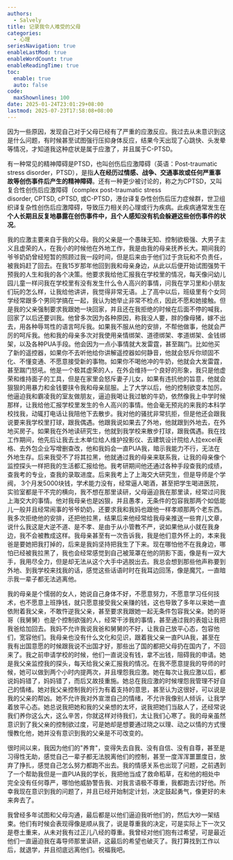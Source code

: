 ```yaml
---
authors:
  - Salvely
title: 记录我令人难受的父母
categories:
  - 心理
seriesNavigation: true
enableLastMod: true
enableWordCount: true
enableReadingTime: true
toc:
  enable: true
  auto: false
code:
  maxShownlines: 100
date: 2025-01-24T23:01:29+08:00
lastmod: 2025-07-23T17:58:08+08:00
---
```


因为一些原因，发现自己对于父母已经有了严重的应激反应。我过去从未意识到这是什么问题，有时候甚至试图强行压抑身体反应，结果今天出现了心跳快、头发晕等情况，才知道我这种症状是属于应激了，并且属于C-PTSD。

有一种常见的精神障碍是PTSD，也叫创伤后应激障碍（英语：Post-traumatic stress disorder，PTSD），是指**人在经历过情感、战争、交通事故或任何严重事故等创伤事件后产生的精神障碍**。还有一种更少被讨论的，称之为CPTSD，又叫复合性创伤后应激障碍（complex post-traumatic stress disorder, CPTSD, cPTSD, 或C-PTSD，港台译复杂性创伤后压力症候群，世卫组织译复杂性创伤后应激障碍，导致压力相关的心理或行为疾病。此疾病通常发生在**个人长期且反复地暴露在创伤事件中，且个人感知没有机会躲避这些创伤事件的状况**。

我的应激主要来自于我的父母。我的父亲是一个愚昧无知、控制欲极强、大男子主义且虚荣的人，在我小的时候他在外地工作，我是由我的母亲抚养长大。期间我的爷爷奶奶曾经短暂的照顾过我一段时间，但是后来由于他们过于贪玩和不负责任，被我妈赶了回去。在我15岁那年他回到我和母亲身边，从此以后便开始试图强势干预我的人生和我的各个决策。他要求我给他汇报我在学校里的情况，每天像问幼儿园儿童一样问我在学校里有没有发生什么令人高兴的事情，问我在学习里和小朋友们玩的怎么样，让我给他讲讲，我觉得非常无语。上了高中以后，班级里有个女同学经常跟多个男同学搞在一起，我认为她举止非常不检点，因此不愿和她接触。但是我的父亲强制要求我跟她一块回家，并且还在我拒绝的时候在后面不停的喊我，回家了以后还要训我。他曾多次因为各种原因，称我没人要，胖的像母猪，嫁不出去，用各种辱骂性的语言呵斥我。如果我不服从他的安排，不帮他做事，他就会严厉的呵斥我。他和我的母亲多次对我使用亲情绑架、道德绑架、孝道绑架、金钱绑架，以及各种PUA手段。他会因为一点小事情就大发雷霆，甚至踹门。比如他买了新的遥控器，如果你不去听他给你讲解遥控器如何静音，他就会怒斥你顽固不化、不懂变通、不愿意接受新的事物。如果你不喝他冲的牛奶，他就会大发雷霆，甚至踹门怒吼。他是一个极其虚荣的人，在外会维持一个良好的形象，我只是他虚荣和维持面子的工具，但是在家里会怒斥妻子儿女，如果有违抗他的旨意，他就会狠狠的用暴力和金钱要挟令我和母亲屈服。上了大学以后，他的控制欲变本加厉。他逼迫我和霸凌我的室友做朋友，逼迫我喝让我过敏的牛奶，依然像我上中学时候那样，让我给他汇报学校里发生的令人高兴的事情。他会毫无预兆的来我的本科学校找我，动辄打电话让我陪他下去散步。我对他的骚扰非常抗拒，但是他还会跟我说要来我学校里打球，跟我偶遇。他跟我说如果去了外地，他就跟到外地去，在外地买房子。如果我在外地读研究生，他就到我学校来散步打球，跟我偶遇。我在找工作期间，他先后让我去土木单位给人维护投影仪、去建筑设计院给人拉excel表格、去外包企业写增删查改，他和我妈会一直PUA我，暗示我能力不行，无法在外地生存。后来我受不了将其拉黑，他就通过我的母亲来联系我，让我的母亲像个监控探头一样把我的生活都汇报给他。我考研期间他还通过各种手段查我的成绩，查我考的专业，查我的录取进度。后来我考上了上海交大研究生，但是导师是个学阀， 3个月发5000块钱，学术能力没有，经常逼人喝酒，甚至把学生喝进医院，实验室都是干不完的横向，我不想在那里读研，父母逼迫我在那里读，经常过问我上海交大的事情。他对我母亲也是凶狠，并且愚孝，无条件的包容我那两个如低能儿一般并且经常闹事的爷爷奶奶，还要求我和我妈也跟他一样孝顺那两个老东西。我多次拒绝他的安排，还把他拉黑，结果后来他经常给我母亲推送一些育儿文章，说什么我这是大逆不道、是不孝、是由于从小管教不严，说如果他从小就在我身边，我不会被教成这样。我母亲甚至有一次告诉我，我是他们意外怀上的，本来我爸是要她把我打掉的，后来是我妈坚持把我生了下来。现在哪怕他不在我身边，哪怕已经被我拉黑了，我也会经常感觉到自己被笼罩在他的阴影下面，像是有一双大手，我用尽全力，但是却无法从这个大手中逃脱出去。我总会想到那些他声称要到外地、到我学校来找我的话，感觉这些话语时时在我耳边回荡，像是魔咒，一直暗示我一辈子都无法逃离他。

我的母亲是个懦弱的女人，她说自己身体不好，不愿意努力，不愿意学习任何技术，也不愿意上班挣钱，就只愿意接受我父亲赚的钱，这也导致了多年以来她一直依附着我父亲，不敢忤逆我父亲，甚至要求我跟她一起无条件包容我父亲。她的哥哥（我舅舅）也是个控制欲强的人，经常干涉我的事情，甚至通过我的表姐让我把我爸给加回去。我妈不允许我说我爸和舅舅的不好，让我自己放平心态，包容他们，宽容他们。我母亲也没有什么文化和见识，跟着我父亲一直PUA我，甚至在我有出国意愿的时候跟我说不出国才好，那些出了国的都把父母扔在国内了，不回来了。我之前申请学校的时候，他们一直说没有钱，拿不出钱，阻碍我的申请。她是我父亲监控我的探头，每天给我父亲汇报我的情况。在我不愿意提我的导师的时候，她可以做到两个小时内提两次，并且埋怨我应激。她在每次让我应激以后，都说妈妈错了，妈妈错了，而后又故技重施。她总在我应激的时候埋怨我管理不好自己的情绪。她对我父亲控制我的行为有着支持的意思，甚至认为这很好，可以说是我的父亲的帮凶。她不允许我对外宣泄自己的情绪，不允许我像别人倾诉，让我学着放平心态。她总说我把她和我的父亲想的太坏，说我把她们当敌人了，还经常说我们养你这么大，这么辛苦，你就这样对待我们，太让我们心寒了。我的母亲虽然意识到了我父亲的控制欲过度，可是她却是想要通过晓之以理、动之以情的方式慢慢教化他，她并没有意识到我的父亲是不可改变的。

很时间以来，我因为他们的"养育"，变得失去自我、没有自信、没有自尊，甚至是习得性无助，感觉自己一辈子都无法脱离他们的控制，甚至一度浑浑噩噩度日，放弃了挣扎，感觉自己怎么努力都跑不出去。我的情感关系也出现了问题，之前遇到了一个帮助我但是一直PUA我的学长，我把他当成了救命稻草，在和他的相处中完全没有任何尊严，哪怕他威胁警告我、对我言语极不尊重，我都跑去讨好他。所幸我现在意识到我的问题了，并且已经开始制定计划，决定鼓起勇气，像更好的未来奔去了。

我曾经多年试图和父母沟通，最后都是以他们逼迫我听他们的，然后大吵一架结束。他们有时候会表现得像是顺从我了，说是尊重我的决定，可是实际上下一次又是卷土重来，从未对我有过正儿八经的尊重。我曾经对他们抱有过希望，可是最近他们一直逼迫我在毒导师那里读研，这最后的希望也破灭了。我打算找到工作以后，就退学，并且彻底远离他们。祝福我吧。
